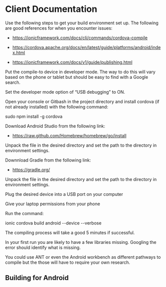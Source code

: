 # Client Documentation
Use the following steps to get your build environment set up. The following are good references for when you encounter issues: 

- https://ionicframework.com/docs/cli/commands/cordova-compile 

- https://cordova.apache.org/docs/en/latest/guide/platforms/android/index.html 

- https://ionicframework.com/docs/v1/guide/publishing.html 

 

Put the compile-to device in developer mode. The way to do this will vary based on the phone or tablet but should be easy to find with a Google search. 

Set the developer mode option of “USB debugging” to ON. 

Open your console or Gitbash in the project directory and install cordova (if not already installed) with the following command: 

sudo npm install -g cordova 

Download Android Studio from the following link:  

- https://raw.github.com/Homebrew/homebrew/go/install 

Unpack the file in the desired directory and set the path to the directory in environment settings.  

Downnload Gradle from the following link: 

- https://gradle.org/ 

Unpack the file in the desired directory and set the path to the directory in environment settings.  

Plug the desired device into a USB port on your computer 

Give your laptop permissions from your phone 

Run the command: 

ionic cordova build android --device --verbose 

The compiling process will take a good 5 minutes if successful. 

In your first run you are likely to have a few libraries missing. Googling the error should identify what is missing. 

You could use ANT or even the Android workbench as different pathways to compile but the those will have to require your own research. 
## Building for Android

